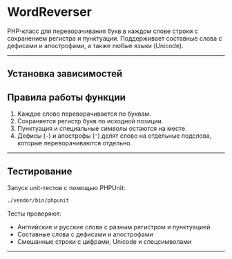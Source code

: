 # WordReverser

PHP-класс для переворачивания букв в каждом слове строки с сохранением регистра и пунктуации.
Поддерживает составные слова с дефисами и апострофами, а также любые языки (Unicode).

---

## Установка зависимостей



## Правила работы функции

1. Каждое слово переворачивается по буквам.
2. Сохраняется регистр букв по исходной позиции.
3. Пунктуация и специальные символы остаются на месте.
4. Дефисы (`-`) и апострофы (`'`) делят слово на отдельные подслова, которые переворачиваются отдельно.


---

## Тестирование

Запуск unit-тестов с помощью PHPUnit:

```bash
./vendor/bin/phpunit
```

Тесты проверяют:

* Английские и русские слова с разным регистром и пунктуацией
* Составные слова с дефисами и апострофами
* Смешанные строки с цифрами, Unicode и спецсимволами

---